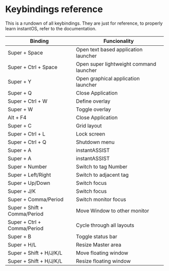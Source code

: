 # Keybindings reference

This is a rundown of all keybindings. 
They are just for reference, to properly learn instantOS, refer to the documentation. 


<div class="table-wrapper">
    <table>
        <thead>
            <tr>
                <th>Binding</th>
                <th>Funcionality</th>
            </tr>
        </thead>
        <tbody>
                <td>Super + Space</td>
                <td>Open text based application launcher</td>
            </tr>
            <tr>
                <td>Super + Ctrl + Space</td>
                <td>Open super lightweight command launcher</td>
            </tr>
            <tr>
                <td>Super + Y</td>
                <td>Open graphical application launcher</td>
            </tr>
            <tr>
                <td>Super + Q</td>
                <td>Close Application</td>
            </tr>
            <tr>
                <td>Super + Ctrl + W</td>
                <td>Define overlay</td>
            </tr>
            <tr>
                <td>Super + W</td>
                <td>Toggle overlay</td>
            </tr>
            <tr>
                <td>Alt + F4</td>
                <td>Close Application</td>
            </tr>
            <tr>
                <td>Super + C</td>
                <td>Grid layout</td>
            </tr>
            <tr>
                <td>Super + Ctrl + L</td>
                <td>Lock screen</td>
            </tr>
            <tr>
                <td>Super + Ctrl + Q</td>
                <td>Shutdown menu</td>
            </tr>
            <tr>
                <td>Super + A</td>
                <td>instantASSIST</td>
            </tr>
            <tr>
                <td>Super + A</td>
                <td>instantASSIST</td>
            </tr>
            <tr>
                <td>Super + Number</td>
                <td>Switch to tag Number</td>
            </tr>
            <tr>
                <td>Super + Left/Right</td>
                <td>Switch to adjacent tag</td>
            </tr>
            <tr>
                <td>Super + Up/Down</td>
                <td>Switch focus</td>
            </tr>
            <tr>
                <td>Super + J/K</td>
                <td>Switch focus</td>
            </tr>
            <tr>
                <td>Super + Comma/Period</td>
                <td>Switch monitor focus</td>
            </tr>
            <tr>
                <td>Super + Shift + Comma/Period</td>
                <td>Move Window to other monitor</td>
            </tr>
            <tr>
                <td>Super + Ctrl + Comma/Period</td>
                <td>Cycle through all layouts</td>
            </tr>
            <tr>
                <td>Super + B</td>
                <td>Toggle status bar</td>
            </tr>
            <tr>
                <td>Super + H/L</td>
                <td>Resize Master area</td>
            </tr>
            <tr>
                <td>Super + Shift + H/J/K/L</td>
                <td>Move floating window</td>
            </tr>
            <tr>
                <td>Super + Shift + H/J/K/L</td>
                <td>Resize floating window</td>
            </tr>
            <tr>
        </tbody>
    </table>
</div>
